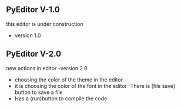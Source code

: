 ## PyEditor V-1.0
this editor is under construction
- version 1.0

## PyEditor V-2.0
new actions in editor
-version 2.0
- choosing the color of the theme in the editor
- it is choosing the color of the font in the editor
-There is (file save) button to save a file
- Has a (run)button to compile the code
